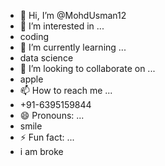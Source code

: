 - 👋 Hi, I’m @MohdUsman12
- 👀 I’m interested in ...
- coding 
- 🌱 I’m currently learning ...
- data science
- 💞️ I’m looking to collaborate on ...
- apple
- 📫 How to reach me ...
- +91-6395159844
- 😄 Pronouns: ...
- smile
- ⚡ Fun fact: ...
- i am broke

<!---
MohdUsman12/MohdUsman12 is a ✨ special ✨ repository because its `README.md` (this file) appears on your GitHub profile.
You can click the Preview link to take a look at your changes.
--->
